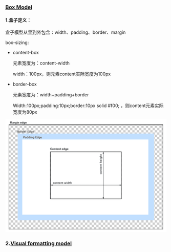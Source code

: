 ### [Box Model](https://developer.mozilla.org/en-US/docs/Web/CSS/CSS_Box_Model/Introduction_to_the_CSS_box_model)

#### 1.盒子定义：

盒子模型从里到外包含：width、padding、border、margin

box-sizing:

- content-box

  元素宽度为：content-width

  width：100px，则元素content实际宽度为100px

- border-box

  元素宽度为：width+padding+border

  Width:100px;padding:10px;border:10px solid #f00; ，则content元素实际宽度为80px

![image-20200901143524455](../../../../image/image-20200901143524455.png)

### 2.[Visual formatting model](https://developer.mozilla.org/en-US/docs/Web/CSS/Visual_formatting_model)